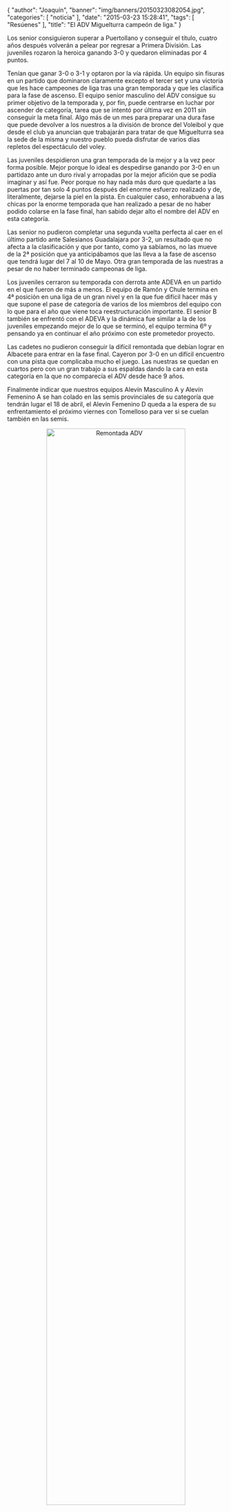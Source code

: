 {
  "author": "Joaquín", 
  "banner": "img/banners/20150323082054.jpg", 
  "categories": [
    "noticia"
  ], 
  "date": "2015-03-23 15:28:41", 
  "tags": [
    "Resúenes"
  ], 
  "title": "El ADV Miguelturra campeón de liga."
}

Los senior consiguieron superar a Puertollano y conseguir el título, cuatro años después volverán a pelear por regresar a Primera División. Las juveniles rozaron la heroica ganando 3-0 y quedaron eliminadas por 4 puntos.

Tenían que ganar 3-0 o 3-1 y optaron por la vía rápida. Un equipo sin fisuras en un partido que dominaron claramente excepto el tercer set y una victoria que les hace campeones de liga tras una gran temporada y que les clasifica para la fase de ascenso. El equipo senior masculino del ADV consigue su primer objetivo de la temporada y, por fin, puede centrarse en luchar por ascender de categoría, tarea que se intentó por última vez en 2011 sin conseguir la meta final. Algo más de un mes para preparar una dura fase que puede devolver a los nuestros a la división de bronce del Voleibol y que desde el club ya anuncian que trabajarán para tratar de que Miguelturra sea la sede de la misma y nuestro pueblo pueda disfrutar de varios días repletos del espectáculo del voley.

Las juveniles despidieron una gran temporada de la mejor y a la vez peor forma posible. Mejor porque lo ideal es despedirse ganando por 3-0 en un partidazo ante un duro rival y arropadas por la mejor afición que se podía imaginar y así fue. Peor porque no hay nada más duro que quedarte a las puertas por tan solo 4 puntos después del enorme esfuerzo realizado y de, literalmente, dejarse la piel en la pista. En cualquier caso, enhorabuena a las chicas por la enorme temporada que han realizado a pesar de no haber podido colarse en la fase final, han sabido dejar alto el nombre del ADV en esta categoría.

Las senior no pudieron completar una segunda vuelta perfecta al caer en el último partido ante Salesianos Guadalajara por 3-2, un resultado que no afecta a la clasificación y que por tanto, como ya sabíamos, no las mueve de la 2ª posición que ya anticipábamos que las lleva a la fase de ascenso que tendrá lugar del 7 al 10 de Mayo. Otra gran temporada de las nuestras a pesar de no haber terminado campeonas de liga.

Los juveniles cerraron su temporada con derrota ante ADEVA en un partido en el que fueron de más a menos. El equipo de Ramón y Chule termina en 4ª posición en una liga de un gran nivel y en la que fue difícil hacer más y que supone el pase de categoría de varios de los miembros del equipo con lo que para el año que viene toca reestructuración importante. El senior B también se enfrentó con el ADEVA y la dinámica fue similar a la de los juveniles empezando mejor de lo que se terminó, el equipo termina 6º y pensando ya en continuar el año próximo con este prometedor proyecto.

Las cadetes no pudieron conseguir la difícil remontada que debían lograr en Albacete para entrar en la fase final. Cayeron por 3-0 en un difícil encuentro con una pista que complicaba mucho el juego. Las nuestras se quedan en cuartos pero con un gran trabajo a sus espaldas dando la cara en esta categoría en la que no comparecía el ADV desde hace 9 años.

Finalmente indicar que nuestros equipos Alevín Masculino A y Alevín Femenino A se han colado en las semis provinciales de su categoría que tendrán lugar el 18 de abril, el Alevín Femenino D queda a la espera de su enfrentamiento el próximo viernes con Tomelloso para ver si se cuelan también en las semis.

<center>
<img alt="Remontada ADV" width="80%" align="center" src="http://www.advmiguelturra.org/img/banners/20150323082054.jpg"/> </center>


